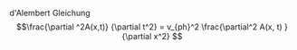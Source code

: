 d'Alembert Gleichung 
$$\frac{\partial ^2A(x,t)} {\partial t^2} = v_{ph}^2 \frac{\partial^2 A(x, t) } {\partial x^2} $$
